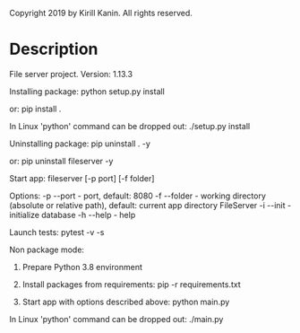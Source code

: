 Copyright 2019 by Kirill Kanin.
All rights reserved.

Description
===========

File server project.
Version: 1.13.3

Installing package:
python setup.py install

or:
pip install .

In Linux 'python' command can be dropped out:
./setup.py install

Uninstalling package:
pip uninstall . -y

or:
pip uninstall fileserver -y

Start app:
fileserver [-p port] [-f folder]

Options:
-p --port - port, default: 8080
-f --folder - working directory (absolute or relative path), default: current app directory FileServer
-i --init - initialize database
-h --help - help

Launch tests:
pytest -v -s

Non package mode:
1. Prepare Python 3.8 environment
2. Install packages from requirements: 
pip -r requirements.txt

3. Start app with options described above: 
python main.py

In Linux 'python' command can be dropped out:
./main.py
